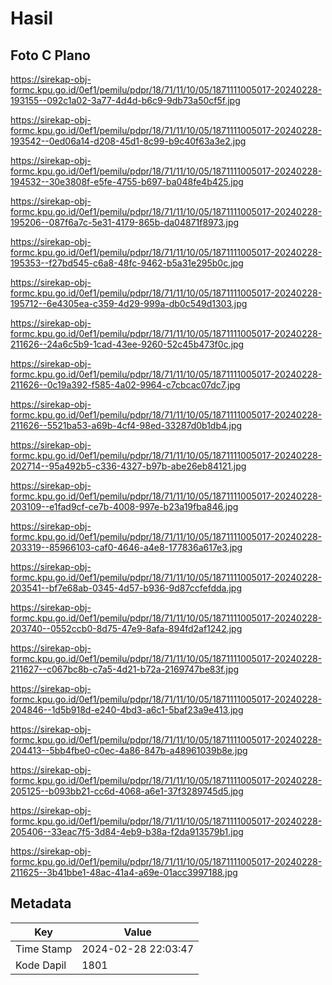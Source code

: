 # Hasil

## Foto C Plano

https://sirekap-obj-formc.kpu.go.id/0ef1/pemilu/pdpr/18/71/11/10/05/1871111005017-20240228-193155--092c1a02-3a77-4d4d-b6c9-9db73a50cf5f.jpg

https://sirekap-obj-formc.kpu.go.id/0ef1/pemilu/pdpr/18/71/11/10/05/1871111005017-20240228-193542--0ed06a14-d208-45d1-8c99-b9c40f63a3e2.jpg

https://sirekap-obj-formc.kpu.go.id/0ef1/pemilu/pdpr/18/71/11/10/05/1871111005017-20240228-194532--30e3808f-e5fe-4755-b697-ba048fe4b425.jpg

https://sirekap-obj-formc.kpu.go.id/0ef1/pemilu/pdpr/18/71/11/10/05/1871111005017-20240228-195206--087f6a7c-5e31-4179-865b-da04871f8973.jpg

https://sirekap-obj-formc.kpu.go.id/0ef1/pemilu/pdpr/18/71/11/10/05/1871111005017-20240228-195353--f27bd545-c6a8-48fc-9462-b5a31e295b0c.jpg

https://sirekap-obj-formc.kpu.go.id/0ef1/pemilu/pdpr/18/71/11/10/05/1871111005017-20240228-195712--6e4305ea-c359-4d29-999a-db0c549d1303.jpg

https://sirekap-obj-formc.kpu.go.id/0ef1/pemilu/pdpr/18/71/11/10/05/1871111005017-20240228-211626--24a6c5b9-1cad-43ee-9260-52c45b473f0c.jpg

https://sirekap-obj-formc.kpu.go.id/0ef1/pemilu/pdpr/18/71/11/10/05/1871111005017-20240228-211626--0c19a392-f585-4a02-9964-c7cbcac07dc7.jpg

https://sirekap-obj-formc.kpu.go.id/0ef1/pemilu/pdpr/18/71/11/10/05/1871111005017-20240228-211626--5521ba53-a69b-4cf4-98ed-33287d0b1db4.jpg

https://sirekap-obj-formc.kpu.go.id/0ef1/pemilu/pdpr/18/71/11/10/05/1871111005017-20240228-202714--95a492b5-c336-4327-b97b-abe26eb84121.jpg

https://sirekap-obj-formc.kpu.go.id/0ef1/pemilu/pdpr/18/71/11/10/05/1871111005017-20240228-203109--e1fad9cf-ce7b-4008-997e-b23a19fba846.jpg

https://sirekap-obj-formc.kpu.go.id/0ef1/pemilu/pdpr/18/71/11/10/05/1871111005017-20240228-203319--85966103-caf0-4646-a4e8-177836a617e3.jpg

https://sirekap-obj-formc.kpu.go.id/0ef1/pemilu/pdpr/18/71/11/10/05/1871111005017-20240228-203541--bf7e68ab-0345-4d57-b936-9d87ccfefdda.jpg

https://sirekap-obj-formc.kpu.go.id/0ef1/pemilu/pdpr/18/71/11/10/05/1871111005017-20240228-203740--0552ccb0-8d75-47e9-8afa-894fd2af1242.jpg

https://sirekap-obj-formc.kpu.go.id/0ef1/pemilu/pdpr/18/71/11/10/05/1871111005017-20240228-211627--c067bc8b-c7a5-4d21-b72a-2169747be83f.jpg

https://sirekap-obj-formc.kpu.go.id/0ef1/pemilu/pdpr/18/71/11/10/05/1871111005017-20240228-204846--1d5b918d-e240-4bd3-a6c1-5baf23a9e413.jpg

https://sirekap-obj-formc.kpu.go.id/0ef1/pemilu/pdpr/18/71/11/10/05/1871111005017-20240228-204413--5bb4fbe0-c0ec-4a86-847b-a48961039b8e.jpg

https://sirekap-obj-formc.kpu.go.id/0ef1/pemilu/pdpr/18/71/11/10/05/1871111005017-20240228-205125--b093bb21-cc6d-4068-a6e1-37f3289745d5.jpg

https://sirekap-obj-formc.kpu.go.id/0ef1/pemilu/pdpr/18/71/11/10/05/1871111005017-20240228-205406--33eac7f5-3d84-4eb9-b38a-f2da913579b1.jpg

https://sirekap-obj-formc.kpu.go.id/0ef1/pemilu/pdpr/18/71/11/10/05/1871111005017-20240228-211625--3b41bbe1-48ac-41a4-a69e-01acc3997188.jpg


## Metadata

| Key        | Value               |
| ---------- | ------------------- |
| Time Stamp | 2024-02-28 22:03:47 |
| Kode Dapil | 1801                |



